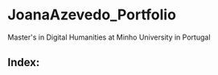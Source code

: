 # JoanaAzevedo_Portfolio

Master's in Digital Humanities at Minho University in Portugal 

## Index:
